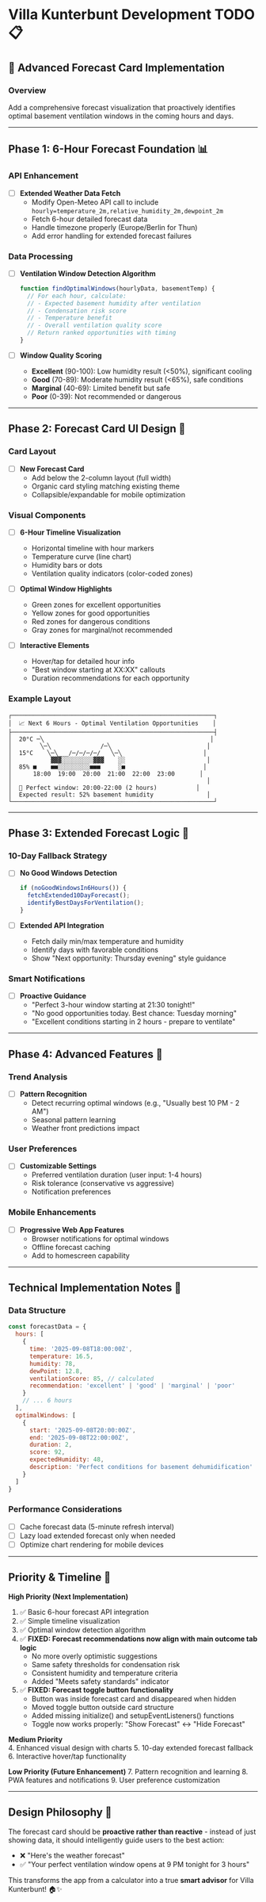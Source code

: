 # Villa Kunterbunt Development TODO 📋

## 🚀 Advanced Forecast Card Implementation

### Overview
Add a comprehensive forecast visualization that proactively identifies optimal basement ventilation windows in the coming hours and days.

---

## Phase 1: 6-Hour Forecast Foundation 📊

### API Enhancement
- [ ] **Extended Weather Data Fetch**
  - Modify Open-Meteo API call to include `hourly=temperature_2m,relative_humidity_2m,dewpoint_2m`
  - Fetch 6-hour detailed forecast data  
  - Handle timezone properly (Europe/Berlin for Thun)
  - Add error handling for extended forecast failures

### Data Processing
- [ ] **Ventilation Window Detection Algorithm**
  ```javascript
  function findOptimalWindows(hourlyData, basementTemp) {
    // For each hour, calculate:
    // - Expected basement humidity after ventilation
    // - Condensation risk score
    // - Temperature benefit
    // - Overall ventilation quality score
    // Return ranked opportunities with timing
  }
  ```

- [ ] **Window Quality Scoring**
  - **Excellent** (90-100): Low humidity result (<50%), significant cooling
  - **Good** (70-89): Moderate humidity result (<65%), safe conditions
  - **Marginal** (40-69): Limited benefit but safe
  - **Poor** (0-39): Not recommended or dangerous

---

## Phase 2: Forecast Card UI Design 🎨

### Card Layout
- [ ] **New Forecast Card**
  - Add below the 2-column layout (full width)
  - Organic card styling matching existing theme
  - Collapsible/expandable for mobile optimization

### Visual Components
- [ ] **6-Hour Timeline Visualization**
  - Horizontal timeline with hour markers
  - Temperature curve (line chart)
  - Humidity bars or dots
  - Ventilation quality indicators (color-coded zones)
  
- [ ] **Optimal Window Highlights**
  - Green zones for excellent opportunities
  - Yellow zones for good opportunities  
  - Red zones for dangerous conditions
  - Gray zones for marginal/not recommended

- [ ] **Interactive Elements**
  - Hover/tap for detailed hour info
  - "Best window starting at XX:XX" callouts
  - Duration recommendations for each opportunity

### Example Layout
```
┌─────────────────────────────────────────────────────────┐
│  📈 Next 6 Hours - Optimal Ventilation Opportunities    │
├─────────────────────────────────────────────────────────┤
│  20°C ─╲                                               │
│        ╲─╲              /─╲                           │
│  15°C    ╲─╲___/─/─/─/─/   ╲─╲                       │
│           ▓▓▓░░░░░░░░░▓▓▓    ░░                       │
│  85% ■    ■■░░░░░░░░░■■■     ░■                      │
│      18:00  19:00  20:00  21:00  22:00  23:00       │
│                                                       │
│  🌟 Perfect window: 20:00-22:00 (2 hours)           │
│  Expected result: 52% basement humidity               │
└─────────────────────────────────────────────────────────┘
```

---

## Phase 3: Extended Forecast Logic 📅

### 10-Day Fallback Strategy
- [ ] **No Good Windows Detection**
  ```javascript
  if (noGoodWindowsIn6Hours()) {
    fetchExtended10DayForecast();
    identifyBestDaysForVentilation();
  }
  ```

- [ ] **Extended API Integration**
  - Fetch daily min/max temperature and humidity
  - Identify days with favorable conditions
  - Show "Next opportunity: Thursday evening" style guidance

### Smart Notifications
- [ ] **Proactive Guidance**
  - "Perfect 3-hour window starting at 21:30 tonight!"
  - "No good opportunities today. Best chance: Tuesday morning"
  - "Excellent conditions starting in 2 hours - prepare to ventilate"

---

## Phase 4: Advanced Features 🔮

### Trend Analysis
- [ ] **Pattern Recognition**
  - Detect recurring optimal windows (e.g., "Usually best 10 PM - 2 AM")
  - Seasonal pattern learning
  - Weather front predictions impact

### User Preferences
- [ ] **Customizable Settings**
  - Preferred ventilation duration (user input: 1-4 hours)
  - Risk tolerance (conservative vs aggressive)
  - Notification preferences

### Mobile Enhancements
- [ ] **Progressive Web App Features**
  - Browser notifications for optimal windows
  - Offline forecast caching
  - Add to homescreen capability

---

## Technical Implementation Notes 🔧

### Data Structure
```javascript
const forecastData = {
  hours: [
    {
      time: '2025-09-08T18:00:00Z',
      temperature: 16.5,
      humidity: 78,
      dewPoint: 12.8,
      ventilationScore: 85, // calculated
      recommendation: 'excellent' | 'good' | 'marginal' | 'poor'
    }
    // ... 6 hours
  ],
  optimalWindows: [
    {
      start: '2025-09-08T20:00:00Z',
      end: '2025-09-08T22:00:00Z', 
      duration: 2,
      score: 92,
      expectedHumidity: 48,
      description: 'Perfect conditions for basement dehumidification'
    }
  ]
}
```

### Performance Considerations
- [ ] Cache forecast data (5-minute refresh interval)
- [ ] Lazy load extended forecast only when needed
- [ ] Optimize chart rendering for mobile devices

---

## Priority & Timeline 📆

**High Priority (Next Implementation)**
1. ✅ Basic 6-hour forecast API integration
2. ✅ Simple timeline visualization
3. ✅ Optimal window detection algorithm
4. ✅ **FIXED: Forecast recommendations now align with main outcome tab logic**
   - No more overly optimistic suggestions
   - Same safety thresholds for condensation risk
   - Consistent humidity and temperature criteria
   - Added "Meets safety standards" indicator
5. ✅ **FIXED: Forecast toggle button functionality**
   - Button was inside forecast card and disappeared when hidden
   - Moved toggle button outside card structure
   - Added missing initialize() and setupEventListeners() functions
   - Toggle now works properly: "Show Forecast" ↔ "Hide Forecast"

**Medium Priority**  
4. Enhanced visual design with charts
5. 10-day extended forecast fallback
6. Interactive hover/tap functionality

**Low Priority (Future Enhancement)**
7. Pattern recognition and learning
8. PWA features and notifications
9. User preference customization

---

## Design Philosophy 🎯

The forecast card should be **proactive rather than reactive** - instead of just showing data, it should intelligently guide users to the best action:

- ❌ "Here's the weather forecast" 
- ✅ "Your perfect ventilation window opens at 9 PM tonight for 3 hours"

This transforms the app from a calculator into a true **smart advisor** for Villa Kunterbunt! 🏠✨